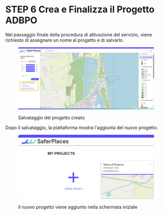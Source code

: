 # STEP 6 Crea e Finalizza il Progetto ADBPO

Nel passaggio finale della procedura di attivazione del servizio, viene richiesto di assegnare un nome al progetto e di salvarlo.

<figure><img src="../../.gitbook/assets/Screenshot Save Proj.png" alt=""><figcaption><p>Salvataggio del progetto creato</p></figcaption></figure>

Dopo il salvataggio, la piattaforma mostra l'aggiunta del nuovo progetto.

<figure><img src="../../.gitbook/assets/image (9).png" alt=""><figcaption><p>Il nuovo progetto viene aggiunto nella schermata iniziale</p></figcaption></figure>
